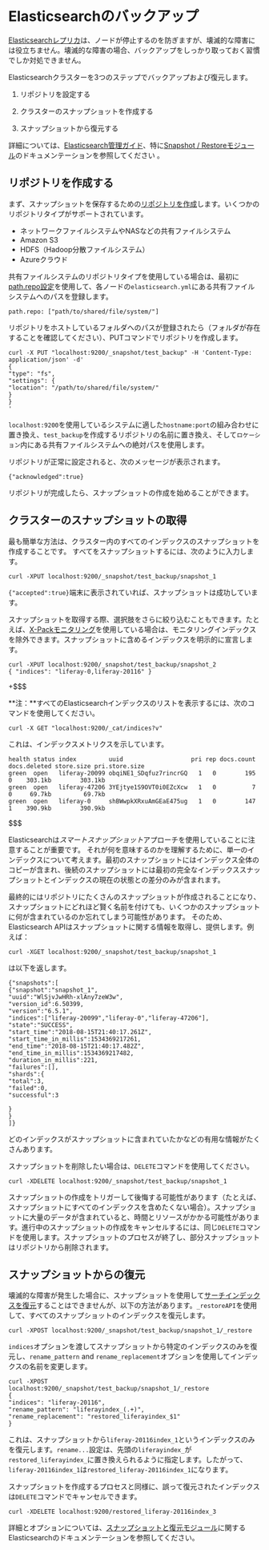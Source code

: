 # Elasticsearchのバックアップ[](id=backing-up-elasticsearch)

[Elasticsearchレプリカ](https://www.elastic.co/guide/en/elasticsearch/guide/master/replica-shards.html)は、ノードが停止するのを防ぎますが、壊滅的な障害には役立ちません。壊滅的な障害の場合、バックアップをしっかり取っておく習慣でしか対処できません。

Elasticsearchクラスターを3つのステップでバックアップおよび復元します。

1. リポジトリを設定する

2. クラスターのスナップショットを作成する

3. スナップショットから復元する

詳細については、[Elasticsearch管理ガイド](https://www.elastic.co/guide/en/elasticsearch/guide/master/administration.html)、特に[Snapshot / Restoreモジュール](https://www.elastic.co/guide/en/elasticsearch/reference/6.5/modules-snapshots.html)のドキュメンテーションを参照してください 。

## リポジトリを作成する[](id=creating-a-repository)

まず、スナップショットを保存するための[リポジトリを作成](https://www.elastic.co/guide/en/elasticsearch/reference/6.5/modules-snapshots.html#_repositories)します。いくつかのリポジトリタイプがサポートされています。

- ネットワークファイルシステムやNASなどの共有ファイルシステム
- Amazon S3
- HDFS（Hadoop分散ファイルシステム）
- Azureクラウド

共有ファイルシステムのリポジトリタイプを使用している場合は、最初に[path.repo設定](https://www.elastic.co/guide/en/elasticsearch/reference/6.5/modules-snapshots.html#_shared_file_system_repository)を使用して、各ノードの`elasticsearch.yml`にある共有ファイルシステムへのパスを登録します。

    path.repo: ["path/to/shared/file/system/"]

リポジトリをホストしているフォルダへのパスが登録されたら（フォルダが存在することを確認してください）、PUTコマンドでリポジトリを作成します。

    curl -X PUT "localhost:9200/_snapshot/test_backup" -H 'Content-Type: application/json' -d'
    {
    "type": "fs",
    "settings": {
    "location": "/path/to/shared/file/system/"
    }
    }
    '
`localhost:9200`を使用しているシステムに適した`hostname:port`の組み合わせに置き換え、`test_backup`を作成するリポジトリの名前に置き換え、そして`ロケーション`内にある共有ファイルシステムへの絶対パスを使用します。

リポジトリが正常に設定されると、次のメッセージが表示されます。

    {"acknowledged":true}

リポジトリが完成したら、スナップショットの作成を始めることができます。

## クラスターのスナップショットの取得[](id=snapshotting-the-cluster)

最も簡単な方法は、クラスター内のすべてのインデックスのスナップショットを作成することです。
すべてをスナップショットするには、次のように入力します。

    curl -XPUT localhost:9200/_snapshot/test_backup/snapshot_1

`{"accepted":true}`端末に表示されていれば、スナップショットは成功しています。

スナップショットを取得する際、選択肢をさらに絞り込むこともできます。たとえば、[X-Packモニタリング](https://help.liferay.com/hc/en-us/articles/360018176011-Installing-X-Pack-Monitoring-)を使用している場合は、モニタリングインデックスを除外できます。スナップショットに含めるインデックスを明示的に宣言します。

    curl -XPUT localhost:9200/_snapshot/test_backup/snapshot_2
    { "indices": "liferay-0,liferay-20116" }

+$$$

**注：**すべてのElasticsearchインデックスのリストを表示するには、次のコマンドを使用してください。

    curl -X GET "localhost:9200/_cat/indices?v"

これは、インデックスメトリクスを示しています。

    health status index         uuid                   pri rep docs.count docs.deleted store.size pri.store.size
    green  open   liferay-20099 obqiNE1_SDqfuz7rincrGQ   1   0        195            0    303.1kb        303.1kb
    green  open   liferay-47206 3YEjtye1S9OVT0i0EZcXcw   1   0          7            0     69.7kb         69.7kb
    green  open   liferay-0     shBWwpkXRxuAmGEaE475ug   1   0        147            1    390.9kb        390.9kb

$$$

Elasticsearchは*スマートスナップショット*アプローチを使用していることに注意することが重要です。
それが何を意味するのかを理解するために、単一のインデックスについて考えます。最初のスナップショットにはインデックス全体のコピーが含まれ、後続のスナップショットには最初の完全なインデックススナップショットとインデックスの現在の状態との差分のみが含まれます。

最終的にはリポジトリにたくさんのスナップショットが作成されることになり、スナップショットにどれほど賢く名前を付けても、いくつかのスナップショットに何が含まれているのか忘れてしまう可能性があります。
そのため、Elasticsearch APIはスナップショットに関する情報を取得し、提供します。例えば：

    curl -XGET localhost:9200/_snapshot/test_backup/snapshot_1

は以下を返します。

    {"snapshots":[
    {"snapshot":"snapshot_1",
    "uuid":"WlSjvJwHRh-xlAny7zeW3w",
    "version_id":6.50399,
    "version":"6.5.1",
    "indices":["liferay-20099","liferay-0","liferay-47206"],
    "state":"SUCCESS",
    "start_time":"2018-08-15T21:40:17.261Z",
    "start_time_in_millis":1534369217261,
    "end_time":"2018-08-15T21:40:17.482Z",
    "end_time_in_millis":1534369217482,
    "duration_in_millis":221,
    "failures":[],
    "shards":{
    "total":3,
    "failed":0,
    "successful":3
    
    }
    }
    ]}

どのインデックスがスナップショットに含まれていたかなどの有用な情報がたくさんあります。


スナップショットを削除したい場合は、`DELETE`コマンドを使用してください。

    curl -XDELETE localhost:9200/_snapshot/test_backup/snapshot_1

スナップショットの作成をトリガーして後悔する可能性があります（たとえば、スナップショットにすべてのインデックスを含めたくない場合）。スナップショットに大量のデータが含まれていると、時間とリソースがかかる可能性があります。進行中のスナップショットの作成をキャンセルするには、同じ`DELETE`コマンドを使用します。スナップショットのプロセスが終了し、部分スナップショットはリポジトリから削除されます。

## スナップショットからの復元[](id=restoring-from-a-snapshot)

壊滅的な障害が発生した場合に、スナップショットを使用して[サーチインデックスを復元](https://www.elastic.co/guide/en/elasticsearch/reference/6.5/modules-snapshots.html#_restore)することはできませんが、以下の方法があります。`_restoreAPI`を使用して、すべてのスナップショットのインデックスを復元します。

    curl -XPOST localhost:9200/_snapshot/test_backup/snapshot_1/_restore

`indices`オプションを渡してスナップショットから特定のインデックスのみを復元し、`rename_pattern` and `rename_replacement`オプションを使用してインデックスの名前を変更します。

    curl -XPOST
    localhost:9200/_snapshot/test_backup/snapshot_1/_restore
    {
    "indices": "liferay-20116",
    "rename_pattern": "liferayindex_(.+)",
    "rename_replacement": "restored_liferayindex_$1"
    }

これは、スナップショットから`liferay-20116index_1`というインデックスのみを復元します。`rename...`設定は、先頭の`liferayindex_`が`restored_liferayindex_`に置き換えられるように指定します。したがって、`liferay-20116index_1`は`restored_liferay-20116index_1`になります。

スナップショットを作成するプロセスと同様に、誤って復元されたインデックスは`DELETE`コマンドでキャンセルできます。

    curl -XDELETE localhost:9200/restored_liferay-20116index_3

 詳細とオプションについては、[スナップショットと復元モジュール](https://www.elastic.co/guide/en/elasticsearch/reference/6.5/modules-snapshots.html#modules-snapshots)に関するElasticsearchのドキュメンテーションを参照してください。
